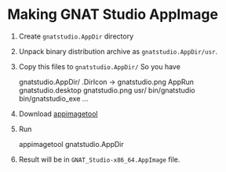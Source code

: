 # Making GNAT Studio AppImage

1. Create `gnatstudio.AppDir` directory
2. Unpack binary distribution archive as `gnatstudio.AppDir/usr`.
3. Copy this files to `gnatstudio.AppDir/`
   So you have

    gnatstudio.AppDir/
      .DirIcon -> gnatstudio.png
      AppRun
      gnatstudio.desktop
      gnatstudio.png
      usr/
        bin/gnatstudio
        bin/gnatstudio_exe
        ...

4. Download [appimagetool](https://github.com/AppImage/AppImageKit/releases)
5. Run

    appimagetool gnatstudio.AppDir

6. Result will be in `GNAT_Studio-x86_64.AppImage` file.
